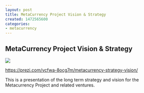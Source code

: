 ```yaml
---
layout: post
title: MetaCurrency Project Vision & Strategy
created: 1472565600
categories:
- metacurrency
---
```


## MetaCurrency Project Vision & Strategy

![](/images/2019/09/Screen-Shot-2016-08-31-at-10.39.40-PM.png)

https://prezi.com/vcfwa-8ocg7m/metacurrency-strategy-vision/

This is a presentation of the long term strategy and vision for the Metacurrency Project and related ventures.
